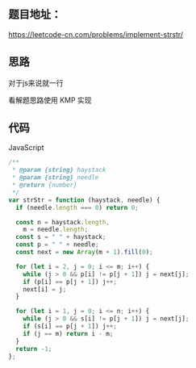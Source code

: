 ## 题目地址：

https://leetcode-cn.com/problems/implement-strstr/



## 思路

对于js来说就一行

看解题思路使用 KMP 实现



## 代码

JavaScript

```javascript
/**
 * @param {string} haystack
 * @param {string} needle
 * @return {number}
 */
var strStr = function (haystack, needle) {
  if (needle.length === 0) return 0;

  const n = haystack.length,
    m = needle.length;
  const s = " " + haystack;
  const p = " " + needle;
  const next = new Array(m + 1).fill(0);

  for (let i = 2, j = 0; i <= m; i++) {
    while (j > 0 && p[i] != p[j + 1]) j = next[j];
    if (p[i] == p[j + 1]) j++;
    next[i] = j;
  }

  for (let i = 1, j = 0; i <= n; i++) {
    while (j > 0 && s[i] != p[j + 1]) j = next[j];
    if (s[i] == p[j + 1]) j++;
    if (j == m) return i - m;
  }
  return -1;
};
```

